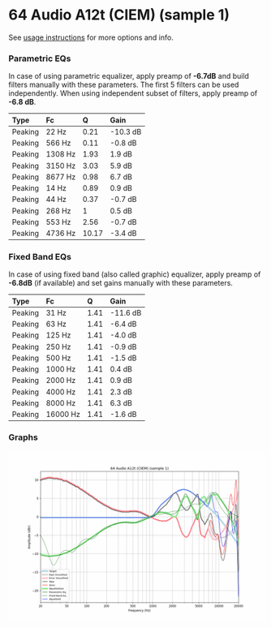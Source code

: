 # 64 Audio A12t (CIEM) (sample 1)
See [usage instructions](https://github.com/jaakkopasanen/AutoEq#usage) for more options and info.

### Parametric EQs
In case of using parametric equalizer, apply preamp of **-6.7dB** and build filters manually
with these parameters. The first 5 filters can be used independently.
When using independent subset of filters, apply preamp of **-6.8 dB**.

| Type    | Fc      |     Q | Gain     |
|:--------|:--------|:------|:---------|
| Peaking | 22 Hz   |  0.21 | -10.3 dB |
| Peaking | 566 Hz  |  0.11 | -0.8 dB  |
| Peaking | 1308 Hz |  1.93 | 1.9 dB   |
| Peaking | 3150 Hz |  3.03 | 5.9 dB   |
| Peaking | 8677 Hz |  0.98 | 6.7 dB   |
| Peaking | 14 Hz   |  0.89 | 0.9 dB   |
| Peaking | 44 Hz   |  0.37 | -0.7 dB  |
| Peaking | 268 Hz  |  1    | 0.5 dB   |
| Peaking | 553 Hz  |  2.56 | -0.7 dB  |
| Peaking | 4736 Hz | 10.17 | -3.4 dB  |

### Fixed Band EQs
In case of using fixed band (also called graphic) equalizer, apply preamp of **-6.8dB**
(if available) and set gains manually with these parameters.

| Type    | Fc       |    Q | Gain     |
|:--------|:---------|:-----|:---------|
| Peaking | 31 Hz    | 1.41 | -11.6 dB |
| Peaking | 63 Hz    | 1.41 | -6.4 dB  |
| Peaking | 125 Hz   | 1.41 | -4.0 dB  |
| Peaking | 250 Hz   | 1.41 | -0.9 dB  |
| Peaking | 500 Hz   | 1.41 | -1.5 dB  |
| Peaking | 1000 Hz  | 1.41 | 0.4 dB   |
| Peaking | 2000 Hz  | 1.41 | 0.9 dB   |
| Peaking | 4000 Hz  | 1.41 | 2.3 dB   |
| Peaking | 8000 Hz  | 1.41 | 6.3 dB   |
| Peaking | 16000 Hz | 1.41 | -1.6 dB  |

### Graphs
![](./64%20Audio%20A12t%20(CIEM)%20(sample%201).png)